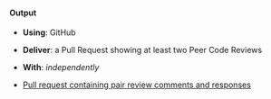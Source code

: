 #### Output
- **Using**: GitHub
- **Deliver**: a Pull Request showing at least two Peer Code Reviews
- **With**: *independently*

- [Pull request containing pair review comments and responses]()